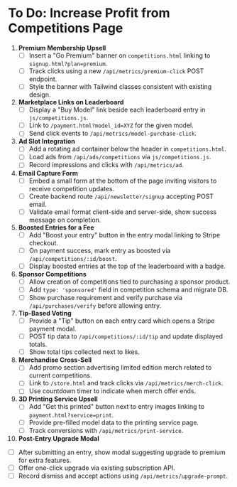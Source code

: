 # To Do: Increase Profit from Competitions Page

1. **Premium Membership Upsell**
   - [ ] Insert a "Go Premium" banner on `competitions.html` linking to `signup.html?plan=premium`.
   - [ ] Track clicks using a new `/api/metrics/premium-click` POST endpoint.
   - [ ] Style the banner with Tailwind classes consistent with existing design.

2. **Marketplace Links on Leaderboard**
   - [ ] Display a "Buy Model" link beside each leaderboard entry in `js/competitions.js`.
   - [ ] Link to `/payment.html?model_id=XYZ` for the given model.
   - [ ] Send click events to `/api/metrics/model-purchase-click`.

3. **Ad Slot Integration**
   - [ ] Add a rotating ad container below the header in `competitions.html`.
   - [ ] Load ads from `/api/ads/competitions` via `js/competitions.js`.
   - [ ] Record impressions and clicks with `/api/metrics/ad`.

4. **Email Capture Form**
   - [ ] Embed a small form at the bottom of the page inviting visitors to receive competition updates.
   - [ ] Create backend route `/api/newsletter/signup` accepting POST email.
   - [ ] Validate email format client-side and server-side, show success message on completion.

5. **Boosted Entries for a Fee**
   - [ ] Add "Boost your entry" button in the entry modal linking to Stripe checkout.
   - [ ] On payment success, mark entry as boosted via `/api/competitions/:id/boost`.
   - [ ] Display boosted entries at the top of the leaderboard with a badge.

6. **Sponsor Competitions**
   - [ ] Allow creation of competitions tied to purchasing a sponsor product.
   - [ ] Add `type: 'sponsored'` field in competition schema and migrate DB.
   - [ ] Show purchase requirement and verify purchase via `/api/purchases/verify` before allowing entry.

7. **Tip-Based Voting**
   - [ ] Provide a "Tip" button on each entry card which opens a Stripe payment modal.
   - [ ] POST tip data to `/api/competitions/:id/tip` and update displayed totals.
   - [ ] Show total tips collected next to likes.

8. **Merchandise Cross-Sell**
   - [ ] Add promo section advertising limited edition merch related to current competitions.
   - [ ] Link to `/store.html` and track clicks via `/api/metrics/merch-click`.
   - [ ] Use countdown timer to indicate when merch offer ends.

9. **3D Printing Service Upsell**
   - [ ] Add "Get this printed" button next to entry images linking to `payment.html?service=print`.
   - [ ] Provide pre-filled model data to the printing service page.
   - [ ] Track conversions with `/api/metrics/print-service`.

10. **Post-Entry Upgrade Modal**
   - [ ] After submitting an entry, show modal suggesting upgrade to premium for extra features.
   - [ ] Offer one-click upgrade via existing subscription API.
   - [ ] Record dismiss and accept actions using `/api/metrics/upgrade-prompt`.
